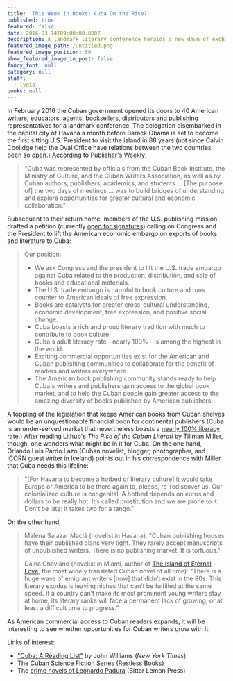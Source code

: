 ```yaml
---
title: 'This Week in Books: Cuba On the Rise?'
published: true
featured: false
date: 2016-03-14T09:00:00.000Z
description: A landmark literary conference heralds a new dawn of exchange between countries; will writers be left out in the cold?
featured_image_path: /untitled.png
featured_image_position: 50
show_featured_image_in_post: false
fancy_font: null
category: null
staff:
  - lydia
books: null
---
```



In February 2016 the Cuban government opened its doors to 40 American writers, educators, agents, booksellers, distributors and publishing representatives for a landmark conference. The delegation disembarked in the capital city of Havana a month before Barack Obama is set to become the first sitting U.S. President to visit the island in 88 years (not since Calvin Coolidge held the Oval Office have relations between the two countries been so open.) According to [Publisher's Weekly](http://www.publishersweekly.com/pw/by-topic/international/international-book-news/article/69612-end-the-book-embargo-against-cuba.html):

> "Cuba was represented by officials from the Cuban Book Institute, the Ministry of Culture, and the Cuban Writers Association, as well as by Cuban authors, publishers, academics, and students…. [The purpose of] the two days of meetings … was to build bridges of understanding and explore opportunities for greater cultural and economic collaboration."

Subsequent to their return home, members of the U.S. publishing mission drafted a petition (currently [open for signatures](https://petitions.whitehouse.gov//petition/end-book-embargo-against-cuba)) calling on Congress and the President to lift the American economic embargo on exports of books and literature to Cuba:

> Our position:
>
> * We ask Congress and the president to lift the U.S. trade embargo against Cuba related to the production, distribution, and sale of books and educational materials.
> * The U.S. trade embargo is harmful to book culture and runs counter to American ideals of free expression.
> * Books are catalysts for greater cross-cultural understanding, economic development, free expression, and positive social change.
> * Cuba boasts a rich and proud literary tradition with much to contribute to book culture.
> * Cuba's adult literacy rate—nearly 100%—is among the highest in the world.
> * Exciting commercial opportunities exist for the American and Cuban publishing communities to collaborate for the benefit of readers and writers everywhere.
> * The American book publishing community stands ready to help Cuba's writers and publishers gain access to the global book market, and to help the Cuban people gain greater access to the amazing diversity of books published by American publishers.

A toppling of the legislation that keeps American books from Cuban shelves would be an unquestionable financial boon for continental publishers (Cuba is an under-served market that nevertheless boasts a [nearly 100% literacy rate](http://www.independent.co.uk/news/world/americas/latin-lessons-what-can-we-learn-from-the-worldrsquos-most-ambitious-literacy-campaign-2124433.html).) After reading Lithub's *[The Rise of the Cuban Literati](http://lithub.com/the-rise-of-the-cuban-literati-in-sunshine-and-in-shadow/)* by Tillman Miller, though, one wonders what might be in it for Cuba. On the one hand, Orlando Luis Pardo Lazo (Cuban novelist, blogger, photographer, and ICORN guest writer in Iceland) points out in his correspondence with Miller that Cuba needs this lifeline:

> "[For Havana to become a hotbed of literary culture] it would take Europe or America to be there again to, please, re-rediscover us. Our colonialized culture is congenital. A hotbed depends on euros and dollars to be really hot. It’s called prostitution and we are prone to it. Don’t be late: it takes two for a tango."

On the other hand,

> Malena Salazar Maci&aacute; (novelist in Havana): "Cuban publishing houses have their published plans very tight. They rarely accept manuscripts of unpublished writers. There is no publishing market. It is tortuous."
>
> Da&iacute;na Chaviano (novelist in Miami, author of [The Island of Eternal Love](http://www.brooklinebooksmith-shop.com/book/9781594483790), the most widely translated Cuban novel of all time): "There is a huge wave of emigrant writers [now] that didn’t exist in the 80s. This literary exodus is leaving niches that can’t be fulfilled at the same speed. If a country can’t make its most prominent young writers stay at home, its literary ranks will face a permanent lack of growing, or at least a difficult time to progress."

As American commercial access to Cuban readers expands, it will be interesting to see whether opportunities for Cuban writers grow with it.

Links of interest:

* ["Cuba: A Reading List"](http://artsbeat.blogs.nytimes.com/2014/12/18/cuba-a-reading-list/) by John Williams (*New York Times*)
* The [Cuban Science Fiction Series](http://www.restlessbooks.com/cuban-science-fiction/) (Restless Books)
* The [crime novels of Leonardo Padura](http://www.bitterlemonpress.com/blogs/authors/19584707-leonardo-padura) (Bitter Lemon Press)